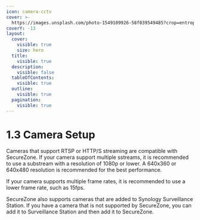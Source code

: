 ```yaml
---
icon: camera-cctv
cover: >-
  https://images.unsplash.com/photo-1549109926-58f039549485?crop=entropy&cs=srgb&fm=jpg&ixid=M3wxOTcwMjR8MHwxfHNlYXJjaHw0fHxzZWN1cml0eSUyMGNhbWVyYXxlbnwwfHx8fDE3MzE2Nzg4Mjh8MA&ixlib=rb-4.0.3&q=85
coverY: -13
layout:
  cover:
    visible: true
    size: hero
  title:
    visible: true
  description:
    visible: false
  tableOfContents:
    visible: true
  outline:
    visible: true
  pagination:
    visible: true
---
```


# 1.3 Camera Setup

Cameras that support RTSP or HTTP/S streaming are compatible with SecureZone. If your camera support multiple sstreams, it is recommended to use a substream with a resolution of 1080p or lower. A 640x360 or 640x480 resolution is recommended for the best performance.

If your camera supports multiple frame rates, it is recommended to use a lower frame rate, such as 15fps.

SecureZone also supports cameras that are added to Synology Surveillance Station. If you have a camera that is not supported by SecureZone, you can add it to Surveillance Station and then add it to SecureZone.
